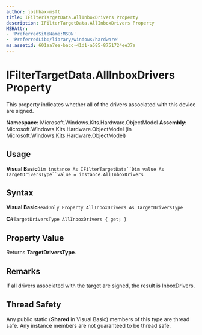 ```yaml
---
author: joshbax-msft
title: IFilterTargetData.AllInboxDrivers Property
description: IFilterTargetData.AllInboxDrivers Property
MSHAttr:
- 'PreferredSiteName:MSDN'
- 'PreferredLib:/library/windows/hardware'
ms.assetid: 601aa7ee-bacc-41d1-a585-8751724ee37a
---
```


# IFilterTargetData.AllInboxDrivers Property


This property indicates whether all of the drivers associated with this device are signed.

**Namespace:** Microsoft.Windows.Kits.Hardware.ObjectModel **Assembly:** Microsoft.Windows.Kits.Hardware.ObjectModel (in Microsoft.Windows.Kits.Hardware.ObjectModel)

## Usage


**Visual Basic**`Dim instance As IFilterTargetData``Dim value As TargetDriversType``value = instance.AllInboxDrivers`

## Syntax


**Visual Basic**`ReadOnly Property AllInboxDrivers As TargetDriversType`

**C#**`TargetDriversType AllInboxDrivers { get; }`

## Property Value


Returns **TargetDriversType**.

## Remarks


If all drivers associated with the target are signed, the result is InboxDrivers.

## Thread Safety


Any public static (**Shared** in Visual Basic) members of this type are thread safe. Any instance members are not guaranteed to be thread safe.

 

 






